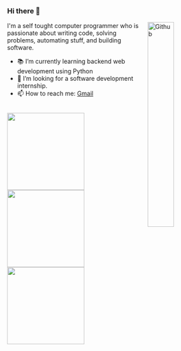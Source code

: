 ### Hi there 👋

<img width="35%" align="right" alt="Github" src="https://user-images.githubusercontent.com/48678280/88862734-4903af80-d201-11ea-968b-9c939d88a37c.gif" />

I'm a self tought computer programmer who is passionate about writing code, solving problems, automating stuff, and building software.

- 📚 I’m currently learning  backend web development using Python
- 👯 I’m looking for a software development internship. 
- 📫 How to reach me: [Gmail](mailto:daredevil91138@gmail.com)

<br/>

<a href="https://github.com/xMrShadyx">
  <img height="180em" src="https://github-readme-stats.vercel.app/api?username=xMrShadyx&theme=buefy&show_icons=true" />
  <img height="180em" src="https://github-readme-stats.vercel.app/api/top-langs/?username=xMrShadyx&theme=buefy&layout=compact" />
  <img height="180em" src="https://github-readme-stats.vercel.app/api/wakatime?username=xMrShadyx&theme=buefy&layout=compact" />
</a>

<br/>
